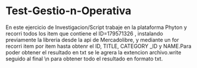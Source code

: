# Test-Gestio-n-Operativa
En este ejercicio  de Investigacion/Script  trabaje en la plataforma Phyton  y recorri todos los item que contiene el ID=179571326 , instalando previamente la  libreria  desde la api de Mercadolibre, y mediante un for recorri item por item  hasta obtenr el ID, TITLE, CATEGORY _ID y NAME.Para poder obtener  el resultado en txt se le agrera la extencion  archivo.write seguido al final \n para obtener todo el resultado en formato txt.
